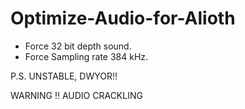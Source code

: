 # Optimize-Audio-for-Alioth

* Force 32 bit depth sound.
* Force Sampling rate 384 kHz.

P.S. UNSTABLE, DWYOR!!

WARNING !! AUDIO CRACKLING

